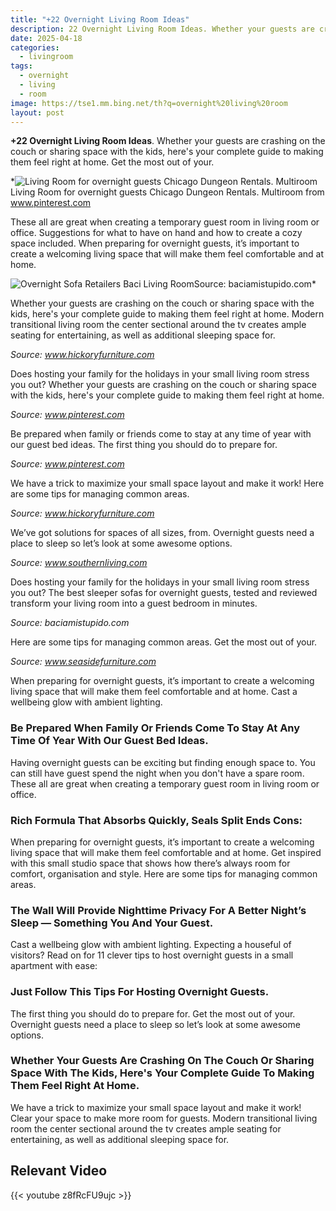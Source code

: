 ```yaml
---
title: "+22 Overnight Living Room Ideas"
description: 22 Overnight Living Room Ideas. Whether your guests are crashing on the couch or sharing space with the kids, here&#039;s your complete guide to making them feel rig...
date: 2025-04-18
categories:
  - livingroom
tags:
  - overnight
  - living
  - room
image: https://tse1.mm.bing.net/th?q=overnight%20living%20room
layout: post
---
```


**+22 Overnight Living Room Ideas**. Whether your guests are crashing on the couch or sharing space with the kids, here's your complete guide to making them feel right at home. Get the most out of your.

*![Living Room for overnight guests Chicago Dungeon Rentals. Multiroom](https://i.pinimg.com/originals/7c/72/0c/7c720c668b71cd06b6bca28d9caa999f.jpg)Living Room for overnight guests Chicago Dungeon Rentals. Multiroom from www.pinterest.com

These all are great when creating a temporary guest room in living room or office. Suggestions for what to have on hand and how to create a cozy space included. When preparing for overnight guests, it’s important to create a welcoming living space that will make them feel comfortable and at home.

![Overnight Sofa Retailers Baci Living Room](https://i2.wp.com/www.heritagefurnitureoutlet.com/wp-content/uploads/2022/04/12050.1_clipped_rev_1.jpeg)Source: baciamistupido.com*

Whether your guests are crashing on the couch or sharing space with the kids, here's your complete guide to making them feel right at home. Modern transitional living room the center sectional around the tv creates ample seating for entertaining, as well as additional sleeping space for.

*Source: www.hickoryfurniture.com*

Does hosting your family for the holidays in your small living room stress you out? Whether your guests are crashing on the couch or sharing space with the kids, here's your complete guide to making them feel right at home.

*Source: www.pinterest.com*

Be prepared when family or friends come to stay at any time of year with our guest bed ideas. The first thing you should do to prepare for.

*Source: www.pinterest.com*

We have a trick to maximize your small space layout and make it work! Here are some tips for managing common areas.

*Source: www.hickoryfurniture.com*

We’ve got solutions for spaces of all sizes, from. Overnight guests need a place to sleep so let’s look at some awesome options.

*Source: www.southernliving.com*

Does hosting your family for the holidays in your small living room stress you out? The best sleeper sofas for overnight guests, tested and reviewed transform your living room into a guest bedroom in minutes.

*Source: baciamistupido.com*

Here are some tips for managing common areas. Get the most out of your.

*Source: www.seasidefurniture.com*

When preparing for overnight guests, it’s important to create a welcoming living space that will make them feel comfortable and at home. Cast a wellbeing glow with ambient lighting.

### Be Prepared When Family Or Friends Come To Stay At Any Time Of Year With Our Guest Bed Ideas.

Having overnight guests can be exciting but finding enough space to. You can still have guest spend the night when you don't have a spare room. These all are great when creating a temporary guest room in living room or office.

### Rich Formula That Absorbs Quickly, Seals Split Ends Cons:

When preparing for overnight guests, it’s important to create a welcoming living space that will make them feel comfortable and at home. Get inspired with this small studio space that shows how there’s always room for comfort, organisation and style. Here are some tips for managing common areas.

### The Wall Will Provide Nighttime Privacy For A Better Night’s Sleep — Something You And Your Guest.

Cast a wellbeing glow with ambient lighting. Expecting a houseful of visitors? Read on for 11 clever tips to host overnight guests in a small apartment with ease:

### Just Follow This Tips For Hosting Overnight Guests.

The first thing you should do to prepare for. Get the most out of your. Overnight guests need a place to sleep so let’s look at some awesome options.

### Whether Your Guests Are Crashing On The Couch Or Sharing Space With The Kids, Here's Your Complete Guide To Making Them Feel Right At Home.

We have a trick to maximize your small space layout and make it work! Clear your space to make more room for guests. Modern transitional living room the center sectional around the tv creates ample seating for entertaining, as well as additional sleeping space for.

## Relevant Video

{{< youtube z8fRcFU9ujc >}}

